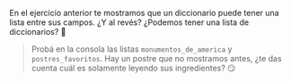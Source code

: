 En el ejercicio anterior te mostramos que un diccionario puede tener una lista entre sus campos. ¿Y al revés? ¿Podemos tener una lista de diccionarios? :thought_balloon:

> Probá en la consola las listas `monumentos_de_america` y `postres_favoritos`. Hay un postre que no mostramos antes, ¿te das cuenta cuál es solamente leyendo sus ingredientes? :smirk: